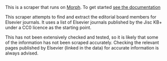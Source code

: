 This is a scraper that runs on [Morph](https://morph.io). To get started [see the documentation](https://morph.io/documentation)

This scraper attempts to find and extract the editorial board members for Elsevier journals. It uses a list of Elsevier journals published by the Jisc KB+ under a CC0 licence as the starting point.

This has not been extensively checked and tested, so it is likely that some of the information has not been scraped accurately. Checking the relevant pages published by Elsevier (linked in the data) for accurate information is always advised.